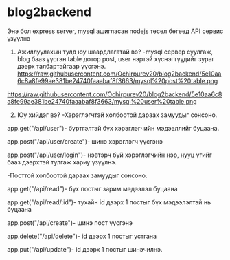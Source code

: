 # blog2backend
Энэ бол express server, mysql ашигласан nodejs төсөл бөгөөд API сервис үзүүлнэ

1. Ажиллуулахын тулд юу шаардлагатай вэ?
-mysql сервер суулгаж, blog бааз үүсгэн table дотор post, user нэртэй хүснэгтүүдийг зураг дээрх талбартайгаар үүсгэнэ. 
https://raw.githubusercontent.com/Ochirpurev20/blog2backend/5e10aa6c8a8fe99ae381be24740faaabaf8f3663/mysql%20post%20table.png

https://raw.githubusercontent.com/Ochirpurev20/blog2backend/5e10aa6c8a8fe99ae381be24740faaabaf8f3663/mysql%20user%20table.png

2. Юу хийдэг вэ?
-Хэрэглэгчтэй холбоотой дараах замуудыг сонсоно. 

  app.get("/api/user")- бүртгэлтэй бүх хэрэглэгчийн мэдээллийг буцаана.

  app.post("/api/user/create")- шинэ хэрэглэгч үүсгэнэ

  app.post("/api/user/login")- нэвтэрч буй хэрэглэгчийн нэр, нууц үгийг бааз дээрхтэй тулгаж хариу үзүүлнэ.

-Посттой холбоотой дараах замуудыг сонсоно.

app.get("/api/read")- бүх постыг зарим мэдээлэл буцаана

app.get("/api/read/:id")- тухайн id дээрх 1 постыг бүх мэдээлэлтэй нь буцаана

app.post("/api/create")- шинэ пост үүсгэнэ

app.delete("/api/delete")- id дээрх 1 постыг устгана

app.put("/api/update")- id дээрх 1 постыг шинэчилнэ.
